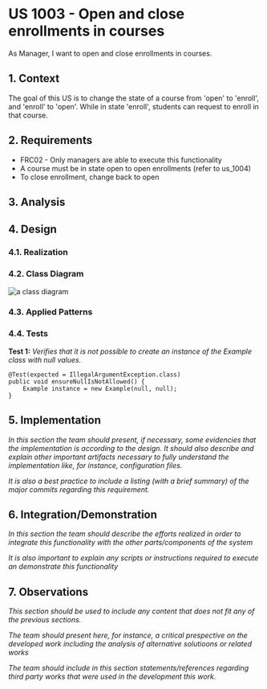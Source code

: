 # US 1003 - Open and close enrollments in courses

As Manager, I want to open and close enrollments in courses.

## 1. Context

The goal of this US is to change the state of a course from 'open' to 'enroll', and 'enroll' to 'open'.
While in state 'enroll', students can request to enroll in that course.


## 2. Requirements

* FRC02 - Only managers are able to execute this functionality
* A course must be in state open to open enrollments (refer to us_1004)
* To close enrollment, change back to open

## 3. Analysis

## 4. Design

### 4.1. Realization

### 4.2. Class Diagram

![a class diagram](class-diagram-01.svg)

### 4.3. Applied Patterns

### 4.4. Tests

**Test 1:** *Verifies that it is not possible to create an instance of the Example class with null values.*

```
@Test(expected = IllegalArgumentException.class)
public void ensureNullIsNotAllowed() {
	Example instance = new Example(null, null);
}
````

## 5. Implementation

*In this section the team should present, if necessary, some evidencies that the implementation is according to the
design. It should also describe and explain other important artifacts necessary to fully understand the implementation
like, for instance, configuration files.*

*It is also a best practice to include a listing (with a brief summary) of the major commits regarding this
requirement.*

## 6. Integration/Demonstration

*In this section the team should describe the efforts realized in order to integrate this functionality with the other
parts/components of the system*

*It is also important to explain any scripts or instructions required to execute an demonstrate this functionality*

## 7. Observations

*This section should be used to include any content that does not fit any of the previous sections.*

*The team should present here, for instance, a critical prespective on the developed work including the analysis of
alternative solutioons or related works*

*The team should include in this section statements/references regarding third party works that were used in the
development this work.*